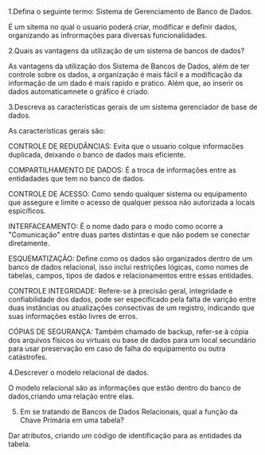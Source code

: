 1.Defina o seguinte termo: Sistema de Gerenciamento de Banco de Dados.

É um sitema no qual o usuario poderá criar, modificar e definir dados, organizando as infrormações para diversas funcionalidades. 

2.Quais as vantagens da utilização de um sistema de bancos de dados?

As vantagens da utilização dos Sistema de Bancos de Dados, além de ter controle sobre os dados, a organização é mais fácil e a modificação da informação de um dado é mais rapido e pratico. Além que, ao inserir os dados automaticamnete o gráfico é criado. 

3.Descreva as características gerais de um sistema gerenciador de base de dados.

As características gerais são:

CONTROLE DE REDUDÂNCIAS: Evita que o usuario colque informacões duplicada, deixando o banco de dados mais eficiente. 

COMPARTILHAMENTO DE DADOS: É a troca de informações entre as entidadades que tem no banco de dados.

CONTROLE DE ACESSO: Como sendo qualquer sistema ou equipamento que assegure e limite o acesso de qualquer pessoa não autorizada a locais espicíficos. 

INTERFACEAMENTO: É o nome dado para o modo como ocorre a "Comunicação" entre duas partes distintas e que não podem se conectar diretamente.

ESQUEMATIZAÇÃO: Define como os dados são organizados dentro de um banco de dados relacional, isso inclui restrições lógicas, como nomes de tabelas, campos, tipos de dados e relacionamentos entre essas entidades. 

CONTROLE INTEGRIDADE: Refere-se à precisão geral, integridade e confiabilidade dos dados, pode ser especificado pela falta de varição entre duas instâncias ou atualizações consectivas de um registro, indicando que suas informações estão livres de erros. 

CÓPIAS DE SEGURANÇA: Também chamado de backup, refer-se à cópia dos arquivos físicos ou virtuais ou base de dados para um local secundário para usar preservação em caso de falha do equipamento ou outra catástrofes. 

4.Descrever o modelo relacional de dados.

O modelo relacional são as informações que estão dentro do banco de dados,criando uma relação entre elas. 

5. Em se tratando de Bancos de Dados Relacionais, qual a função da Chave Primária em uma tabela?

Dar atributos, criando um código de identificação para as entidades da tabela.